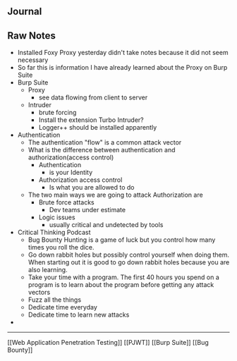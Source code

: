 ## Journal

## Raw Notes
- Installed Foxy Proxy yesterday didn't take notes because it did not seem necessary
- So far this is information I have already learned about the Proxy on Burp Suite
- Burp Suite
	- Proxy
		- see data flowing from client to server
	- Intruder
		- brute forcing
		- Install the extension Turbo Intruder?
		- Logger++ should be installed apparently
- Authentication
	- The authentication "flow" is a common attack vector
	- What is the difference between authentication and authorization(access control)
		- Authentication 
			- is your Identity
		- Authorization access control
			- Is what you are allowed to do
	- The two main ways we are going to attack Authorization are
		- Brute force attacks
			- Dev teams under estimate
		- Logic issues
			- usually critical and undetected by tools
- Critical Thinking Podcast
	- Bug Bounty Hunting is a game of luck but you control how many times you roll the dice.
	- Go down rabbit holes but possibly control yourself when doing them. When starting out it is good to go down rabbit holes because you are also learning.
	- Take your time with a program. The first 40 hours you spend on a program is to learn about the program before getting any attack vectors
	- Fuzz all the things
	- Dedicate time everyday
	- Dedicate time to learn new attacks
- 
--- 
[[Web Application Penetration Testing]]
[[PJWT]]
[[Burp Suite]]
[[Bug Bounty]] 
